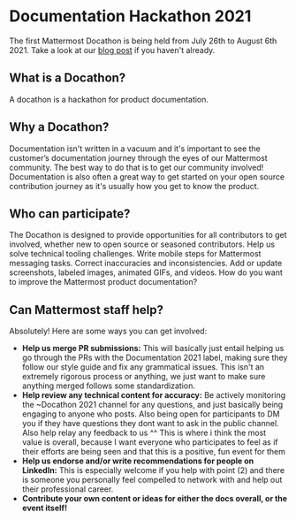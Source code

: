 # Documentation Hackathon 2021

The first Mattermost Docathon is being held from July 26th to August 6th 2021. Take a look at our [blog post](https://mattermost.com/blog/docathon-2021/) if you haven't already.

## What is a Docathon?

A docathon is a hackathon for product documentation. 

## Why a Docathon? 

Documentation isn't written in a vacuum and it's important to see the customer’s documentation journey through the eyes of our Mattermost community. The best way to do that is to get our community involved! Documentation is also often a great way to get started on your open source contribution journey as it's usually how you get to know the product.

## Who can participate?

The Docathon is designed to provide opportunities for all contributors to get involved, whether new to open source or seasoned contributors. Help us solve technical tooling challenges. Write mobile steps for Mattermost messaging tasks. Correct inaccuracies and inconsistencies. Add or update screenshots, labeled images, animated GIFs, and videos. How do you want to improve the Mattermost product documentation? 

## Can Mattermost staff help?

Absolutely! Here are some ways you can get involved:

* **Help us merge PR submissions:** This will basically just entail helping us go through the PRs with the Documentation 2021 label, making sure they follow our style guide and fix any grammatical issues. This isn't an extremely rigorous process or anything, we just want to make sure anything merged follows some standardization.
* **Help review any technical content for accuracy:** Be actively monitoring the ~Docathon 2021 channel for any questions, and just basically being engaging to anyone who posts. Also being open for participants to DM you if they have questions they dont want to ask in the public channel. Also help relay any feedback to us
^^  This is where i think the most value is overall, because I want everyone who participates to feel as if their efforts are being seen and that this is a positive, fun event for them
* **Help us endorse and/or write recommendations for people on LinkedIn:** This is especially welcome if you help with point (2) and there is someone you personally feel compelled to network with and help out their professional career.
* **Contribute your own content or ideas for either the docs overall, or the event itself!**
